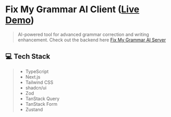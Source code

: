 # Fix My Grammar AI Client ([Live Demo](https://fix-my-grammar-ai.vercel.app/))
> AI-powered tool for advanced grammar correction and writing enhancement. Check out the backend here [Fix My Grammar AI Server](https://github.com/jatnerubia/fix-my-grammar-ai-server)

## 💻 Tech Stack
> - TypeScript
> - Next.js
> - Tailwind CSS
> - shadcn/ui
> - Zod
> - TanStack Query
> - TanStack Form
> - Zustand
